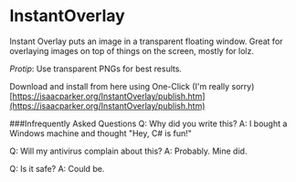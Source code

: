 InstantOverlay
==============

Instant Overlay puts an image in a transparent floating window. Great for overlaying images on top of things on the screen, mostly for lolz.

*Protip*: Use transparent PNGs for best results.

Download and install from here using One-Click (I'm really sorry)
[https://isaacparker.org/InstantOverlay/publish.htm](https://isaacparker.org/InstantOverlay/publish.htm)

###Infrequently Asked Questions
Q: Why did you write this?
A: I bought a Windows machine and thought "Hey, C# is fun!"

Q: Will my antivirus complain about this?
A: Probably. Mine did.

Q: Is it safe?
A: Could be.
